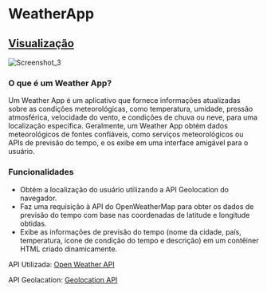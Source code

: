 ﻿# WeatherApp

## [Visualização](https://josuefernandes7.github.io/WeatherApp/)
![Screenshot_3](https://user-images.githubusercontent.com/99553096/230791088-5d27c5a9-d70d-4aec-83f2-26d466d162ec.png)
### O que é um Weather App?

Um Weather App é um aplicativo que fornece informações atualizadas sobre as condições meteorológicas, como temperatura, umidade, pressão atmosférica, velocidade do vento, e condições de chuva ou neve, para uma localização específica. Geralmente, um Weather App obtém dados meteorológicos de fontes confiáveis, como serviços meteorológicos ou APIs de previsão do tempo, e os exibe em uma interface amigável para o usuário.

### Funcionalidades

- Obtém a localização do usuário utilizando a API Geolocation do navegador.
- Faz uma requisição à API do OpenWeatherMap para obter os dados de previsão do tempo com base nas coordenadas de latitude e longitude obtidas.
- Exibe as informações de previsão do tempo (nome da cidade, país, temperatura, ícone de condição do tempo e descrição) em um contêiner HTML criado dinamicamente.

API Utilizada:
[Open Weather API](https://openweathermap.org/api)

API Geolacation:
[Geolocation API](https://developer.mozilla.org/en-US/docs/Web/API/Geolocation_API)

